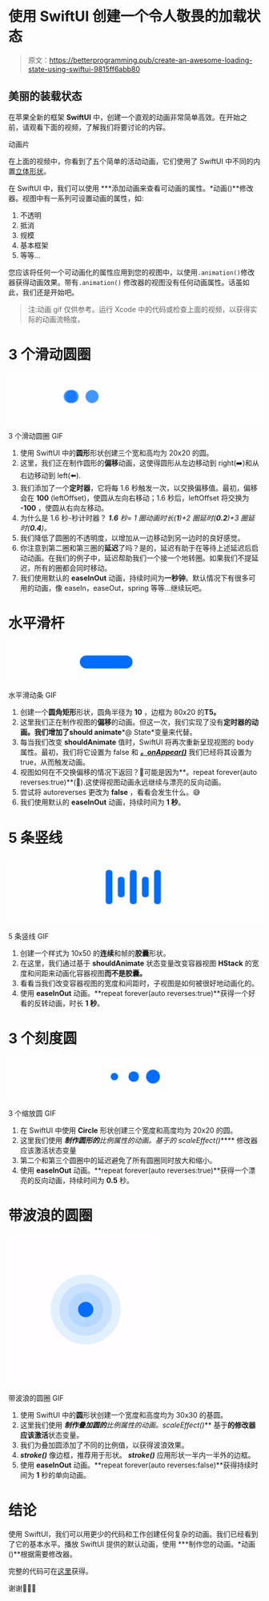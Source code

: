 # 使用 SwiftUI 创建一个令人敬畏的加载状态

> 原文：<https://betterprogramming.pub/create-an-awesome-loading-state-using-swiftui-9815ff6abb80>

## 美丽的装载状态

在苹果全新的框架 **SwiftUI** 中，创建一个直观的动画非常简单高效。在开始之前，请观看下面的视频，了解我们将要讨论的内容。

动画片

在上面的视频中，你看到了五个简单的活动动画，它们使用了 SwiftUI 中不同的内置[立体形状](https://www.hackingwithswift.com/quick-start/swiftui/swiftuis-built-in-shapes)。

在 SwiftUI 中，我们可以使用 ***添加动画来查看可动画的属性。*动画()**修改器。视图中有一系列可设置动画的属性，如:

1.  不透明
2.  抵消
3.  规模
4.  基本框架
5.  等等…

您应该将任何一个可动画化的属性应用到您的视图中，以使用`.animation()`修改器获得动画效果。带有`.animation()` 修改器的视图没有任何动画属性。话虽如此，我们还是开始吧。

> 注:动画 gif 仅供参考。运行 Xcode 中的代码或检查上面的视频，以获得实际的动画流畅度。

# 3 个滑动圆圈

![](img/7126958232cc9ed367459b95cb24e661.png)

3 个滑动圆圈 GIF

1.  使用 SwiftUI 中的**圆形**形状创建三个宽和高均为 20x20 的圆。
2.  这里，我们正在制作圆形的**偏移**动画，这使得圆形从左边移动到 right(➡️)和从右边移动到 left(⬅️).
3.  我们添加了一个**定时器**，它将每 1.6 秒触发一次，以交换偏移值。最初，偏移会在 **100** (leftOffset)，使圆从左向右移动；1.6 秒后，leftOffset 将交换为 **-100** ，使圆从右向左移动。
4.  为什么是 1.6 秒-秒计时器？ ***1.6*** *秒= 1 圈动画时长(****1****)+2 圈延时(****0.2****)+3 圈延时(****0.4****)。*
5.  我们降低了圆圈的不透明度，以增加从一边移动到另一边时的良好感觉。
6.  你注意到第二圈和第三圈的**延迟**了吗？是的，延迟有助于在等待上述延迟后启动动画。在我们的例子中，延迟帮助我们一个接一个地转圈。如果我们不提延迟，所有的圈都会同时移动。
7.  我们使用默认的 **easeInOut** 动画，持续时间为**一秒钟**。默认情况下有很多可用的动画，像 easeIn，easeOut，spring 等等…继续玩吧。

# 水平滑杆

![](img/bc3fa466c417aacb3df448679e1f5814.png)

水平滑动条 GIF

1.  创建一个**圆角矩形**形状，圆角半径为 **10** ，边框为 80x20 的**T5。**
2.  这里我们正在制作视图的**偏移**的动画。但这一次，我们实现了没有**定时器的动画。**我们增加了**should animate***@ State*变量来代替。
3.  每当我们改变 **shouldAnimate** 值时，SwiftUI 将再次重新呈现视图的 body 属性。最初，我们将它设置为 false 和 [***。onAppear()***](https://medium.com/better-programming/view-life-cycle-methods-in-swiftui-b7fa9f0e8dfb) 我们已经将其设置为 true，从而触发动画。
4.  视图如何在不交换偏移的情况下返回？🤔可能是因为**。repeat forever(auto reverses:true)**(🔁).这使得视图动画永远继续与漂亮的反向动画。
5.  尝试将 autoreverses 更改为 **false** ，看看会发生什么。😅
6.  我们使用默认的 **easeInOut** 动画，持续时间为 **1 秒**。

# 5 条竖线

![](img/dd3578ada9561353f61635cfd548634e.png)

5 条竖线 GIF

1.  创建一个样式为 10x50 的**连续**和帧的**胶囊**形状。
2.  在这里，我们通过基于 **shouldAnimate** 状态变量改变容器视图 **HStack** 的宽度和间距来动画化容器视图**而不是胶囊。**
3.  看看当我们改变容器视图的宽度和间距时，子视图是如何被很好地动画化的。
4.  使用 **easeInOut** 动画。**repeat forever(auto reverses:true)**获得一个好看的反转动画，时长 **1 秒**。

# 3 个刻度圆

![](img/7ad3902a12811da5e9908d9c0fed2ccd.png)

3 个缩放圆 GIF

1.  在 SwiftUI 中使用 **Circle** 形状创建三个宽度和高度均为 20x20 的圆。
2.  这里我们使用 ***制作圆形的**比例**属性的动画。基于**的 scaleEffect()***** 修改器应该激活状态变量
3.  第二个和第三个圆圈中的延迟避免了所有圆圈同时放大和缩小。
4.  使用 **easeInOut** 动画。**repeat forever(auto reverses:true)**获得一个漂亮的反向动画，持续时间为 **0.5** 秒。

# 带波浪的圆圈

![](img/20e7942c9765c07e37b96bd640c72a54.png)

带波浪的圆圈 GIF

1.  使用 SwiftUI 中的**圆**形状创建一个宽度和高度均为 30x30 的基圆。
2.  这里我们使用 ***制作叠加圆的**比例**属性的动画。scaleEffect()*** 基于**的修改器应该激活**状态变量。
3.  我们为叠加圆添加了不同的比例值，以获得波浪效果。
4.  ***stroke()*** 像边框，推荐用于形状。 ***stroke()*** 应用形状一半内一半外的边框。
5.  使用 **easeInOut** 动画。**repeat forever(auto reverses:false)**获得持续时间为 **1** 秒的单向动画。

# 结论

使用 SwiftUI，我们可以用更少的代码和工作创建任何复杂的动画。我们已经看到了它的基本水平。播放 SwiftUI 提供的默认动画，使用 ***制作您的动画。*动画()**根据需要修改器。

完整的代码可在[这里](https://github.com/karthironald/ActivityAnimations)获得。

谢谢👨🏻‍💻